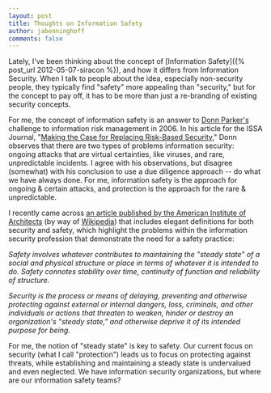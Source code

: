 ```yaml
---
layout: post
title: Thoughts on Information Safety
author: jabenninghoff
comments: false
---
```

Lately, I've been thinking about the concept of [Information
Safety]({% post_url 2012-05-07-siracon %}), and how it differs from Information
Security. When I talk to people about the idea, especially non-security
people, they typically find "safety" more appealing than "security," but
for the concept to pay off, it has to be more than just a re-branding of
existing security concepts.

For me, the concept of information safety is an answer to [Donn
Parker's](https://en.wikipedia.org/wiki/Donn_B._Parker) challenge to
information risk management in 2006. In his article for the ISSA
Journal, "[Making the Case for Replacing Risk-Based
Security](https://dev.issa.org/Library/Journals/2006/May/Parker%20-%20Replacing%20Risk-Based%20Security.pdf),"
Donn observes that there are two types of problems information security:
ongoing attacks that are virtual certainties, like viruses, and rare,
unpredictable incidents. I agree with his observations, but disagree
(somewhat) with his conclusion to use a due diligence approach -- do
what we have always done. For me, information safety is the approach for
ongoing & certain attacks, and protection is the approach for the rare &
unpredictable.

I recently came across [an article published by the American Institute
of Architects](https://web.archive.org/web/20150221231758/http://www.aia.org/practicing/groups/kc/AIAB079791) (by
way of [Wikipedia](https://en.wikipedia.org/wiki/Safety)) that includes
elegant definitions for both security and safety, which highlight the
problems within the information security profession that demonstrate the
need for a safety practice:

*Safety involves whatever contributes to maintaining the "steady state"
of a social and physical structure or place in terms of whatever it is
intended to do. Safety connotes stability over time, continuity of
function and reliability of structure.*

*Security is the process or means of delaying, preventing and otherwise
protecting against external or internal dangers, loss, criminals, and
other individuals or actions that threaten to weaken, hinder or destroy
an organization's "steady state," and otherwise deprive it of its
intended purpose for being.*

For me, the notion of "steady state" is key to safety. Our current focus
on security (what I call "protection") leads us to focus on protecting
against threats, while establishing and maintaining a steady state is
undervalued and even neglected. We have information security
organizations, but where are our information safety teams?
